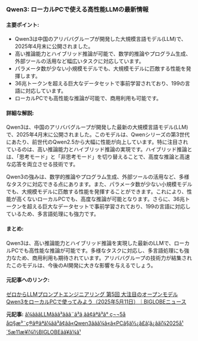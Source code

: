 ### Qwen3: ローカルPCで使える高性能LLMの最新情報

#### 主要ポイント:
- Qwen3は中国のアリババグループが開発した大規模言語モデル(LLM)で、2025年4月末に公開されました。
- 高い推論能力とハイブリッド推論が可能で、数学的推論やプログラム生成、外部ツールの活用など幅広いタスクに対応しています。
- パラメータ数が少ない小規模モデルでも、大規模モデルに匹敵する性能を発揮します。
- 36兆トークンを超える巨大なデータセットで事前学習されており、199の言語に対応しています。
- ローカルPCでも高性能な推論が可能で、商用利用も可能です。

#### 詳細な解説:
Qwen3は、中国のアリババグループが開発した最新の大規模言語モデル(LLM)で、2025年4月末に公開されました。このモデルは、Qwenシリーズの第3世代にあたり、前世代のQwen2.5から大幅に性能が向上しています。特に注目されているのは、高い推論能力とハイブリッド推論の実現です。ハイブリッド推論とは、「思考モード」と「非思考モード」を切り替えることで、高度な推論と高速な応答を両立させる技術です。

Qwen3の強みは、数学的推論やプログラム生成、外部ツールの活用など、多様なタスクに対応できる点にあります。また、パラメータ数が少ない小規模モデルでも、大規模モデルに匹敵する性能を発揮することができます。これにより、性能が高くないローカルPCでも、高度な推論が可能となります。さらに、36兆トークンを超える巨大なデータセットで事前学習されており、199の言語に対応しているため、多言語処理にも強力です。

#### まとめ:
Qwen3は、高い推論能力とハイブリッド推論を実現した最新のLLMで、ローカルPCでも高性能な推論が可能です。多様なタスクに対応し、多言語処理にも強力なため、商用利用も期待されています。アリババグループの技術力が結集されたこのモデルは、今後のAI開発に大きな影響を与えるでしょう。

#### 元記事へのリンク:
[ゼロからLLMプロンプトエンジニアリング 第5回 大注目のオープンモデルQwen3をローカルPCで使ってみよう（2025年5月11日）｜BIGLOBEニュース](https://news.biglobe.ne.jp/it/0511/zer_250511_828.html)

**元記事:** [ã¼ã­ããLLMãã­ã³ããã¨ã³ã¸ãã¢ãªã³ã° ç¬¬5å å¤§æ³¨ç®ã®ãªã¼ãã³ã¢ãã«Qwen3ãã­ã¼ã«ã«PCã§ä½¿ã£ã¦ã¿ããï¼2025å¹´5æ11æ¥ï¼ï½BIGLOBEãã¥ã¼ã¹](https://news.biglobe.ne.jp/it/0511/mnn_250511_8237474313.html)